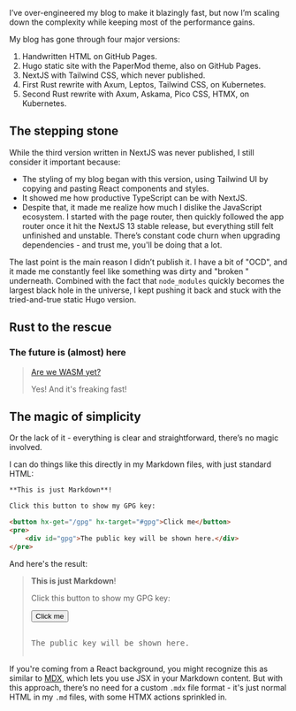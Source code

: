 I’ve over-engineered my blog to make it blazingly fast, but now I’m scaling
down the complexity while keeping most of the performance gains.

My blog has gone through four major versions:

1. Handwritten HTML on GitHub Pages.
2. Hugo static site with the PaperMod theme, also on GitHub Pages.
3. NextJS with Tailwind CSS, which never published.
4. First Rust rewrite with Axum, Leptos, Tailwind CSS, on Kubernetes.
5. Second Rust rewrite with Axum, Askama, Pico CSS, HTMX, on Kubernetes.

## The stepping stone

While the third version written in NextJS was never published, I still consider
it important because:

- The styling of my blog began with this version, using Tailwind UI by copying
  and pasting React components and styles.
- It showed me how productive TypeScript can be with NextJS.
- Despite that, it made me realize how much I dislike the JavaScript ecosystem.
  I started with the page router, then quickly followed the app router once it
  hit the NextJS 13 stable release, but everything still felt unfinished and
  unstable. There’s constant code churn when upgrading dependencies - and trust
  me, you'll be doing that a lot.

The last point is the main reason I didn’t publish it. I have a bit of "OCD",
and it made me constantly feel like something was dirty and "broken "
underneath. Combined with the fact that `node_modules` quickly becomes the
largest black hole in the universe, I kept pushing it back and stuck with the
tried-and-true static Hugo version.

## Rust to the rescue

### The future is (almost) here

> [Are we WASM yet?](https://www.arewewebyet.org)
>
> Yes! And it's freaking fast!

## The magic of simplicity

Or the lack of it - everything is clear and straightforward, there’s no magic involved.

I can do things like this directly in my Markdown files, with just standard HTML:

```markdown
**This is just Markdown**!

Click this button to show my GPG key:

<button hx-get="/gpg" hx-target="#gpg">Click me</button>
<pre>
    <div id="gpg">The public key will be shown here.</div>
</pre>
```

And here's the result:

> **This is just Markdown**!
>
> Click this button to show my GPG key:
>
> <button hx-get="/gpg" hx-target="#gpg">Click me</button>
> <pre>
>     <div id="gpg">The public key will be shown here.</div>
> </pre>

If you're coming from a React background, you might recognize this as similar
to [MDX](https://mdxjs.com), which lets you use JSX in your Markdown content.
But with this approach, there’s no need for a custom `.mdx` file format - it's
just normal HTML in my `.md` files, with some HTMX actions sprinkled in.
